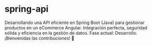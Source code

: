 # spring-api
Desarrollando una API eficiente en Spring Boot (Java) para gestionar productos en un eCommerce Angular. Integración perfecta, seguridad sólida y eficiencia en la gestión de datos. Fase actual: Desarrollo. ¡Bienvenidas las contribuciones! 🚀
